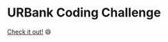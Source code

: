 # URBank Coding Challenge
[Check it out!](https://summonerl.github.io/coding-challenge-ab/ "URBank") :smile:
